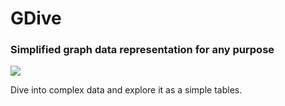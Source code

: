 # GDive

### Simplified graph data representation for any purpose

<img src="https://ucarecdn.com/6620547d-5927-4915-9820-933d67a4b13a/-/resize/600/-/quality/smart/-/format/auto/">

Dive into complex data and explore it as a simple tables.